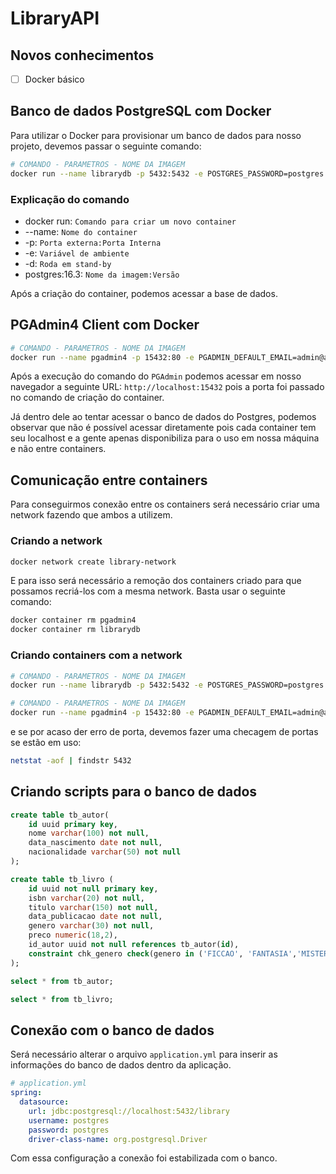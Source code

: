 # LibraryAPI

## Novos conhecimentos

- [ ] Docker básico

## Banco de dados PostgreSQL com Docker

Para utilizar o Docker para provisionar um banco de dados para nosso projeto, devemos passar o seguinte comando:
```bash
# COMANDO - PARAMETROS - NOME DA IMAGEM
docker run --name librarydb -p 5432:5432 -e POSTGRES_PASSWORD=postgres -e POSTGRES_USER=postgres -e POSTGRES_DB=library -d postgres:16.3
```
### Explicação do comando
- docker run: `Comando para criar um novo container`
- --name: `Nome do container`
- -p: `Porta externa:Porta Interna`
- -e: `Variável de ambiente`
- -d: `Roda em stand-by`
- postgres:16.3: `Nome da imagem:Versão`

Após a criação do container, podemos acessar a base de dados.

## PGAdmin4 Client com Docker
```bash
# COMANDO - PARAMETROS - NOME DA IMAGEM
docker run --name pgadmin4 -p 15432:80 -e PGADMIN_DEFAULT_EMAIL=admin@admin.com -e PGADMIN_DEFAULT_PASSWORD=admin dpage/pgadmin4:9.7.0
```
Após a execução do comando do `PGAdmin` podemos acessar em nosso navegador a seguinte URL: `http://localhost:15432` pois a porta foi passado no comando de criação do container.

Já dentro dele ao tentar acessar o banco de dados do Postgres, podemos observar que não é possível acessar diretamente pois cada container tem seu localhost e a gente apenas disponibiliza para o uso em nossa máquina e não entre containers.

## Comunicação entre containers
Para conseguirmos conexão entre os containers será necessário criar uma network fazendo que ambos a utilizem.

### Criando a network
```bash
docker network create library-network
```
E para isso será necessário a remoção dos containers criado para que possamos recriá-los com a mesma network. Basta usar o seguinte comando:
```bash
docker container rm pgadmin4
docker container rm librarydb
```
### Criando containers com a network
```bash
# COMANDO - PARAMETROS - NOME DA IMAGEM
docker run --name librarydb -p 5432:5432 -e POSTGRES_PASSWORD=postgres -e POSTGRES_USER=postgres -e POSTGRES_DB=library --network library-network postgres:16.3

# COMANDO - PARAMETROS - NOME DA IMAGEM
docker run --name pgadmin4 -p 15432:80 -e PGADMIN_DEFAULT_EMAIL=admin@admin.com -e PGADMIN_DEFAULT_PASSWORD=admin --network library-network dpage/pgadmin4:9.7.0
```
e se por acaso der erro de porta, devemos fazer uma checagem de portas se estão em uso:
```bash
netstat -aof | findstr 5432
```
## Criando scripts para o banco de dados

```sql
create table tb_autor(
	id uuid primary key,
	nome varchar(100) not null,
	data_nascimento date not null,
	nacionalidade varchar(50) not null
);

create table tb_livro (
	id uuid not null primary key,
	isbn varchar(20) not null,
	titulo varchar(150) not null,
	data_publicacao date not null,
	genero varchar(30) not null,
	preco numeric(18,2),
	id_autor uuid not null references tb_autor(id),
	constraint chk_genero check(genero in ('FICCAO', 'FANTASIA','MISTERIO', 'ROMANCE', 'BIOGRAFIA', 'CIENCIA'))
);

select * from tb_autor;

select * from tb_livro;
```
## Conexão com o banco de dados
Será necessário alterar o arquivo `application.yml` para inserir as informações do banco de dados dentro da aplicação.
```yml
# application.yml
spring:
  datasource:
    url: jdbc:postgresql://localhost:5432/library
    username: postgres
    password: postgres
    driver-class-name: org.postgresql.Driver
```
Com essa configuração a conexão foi estabilizada com o banco.